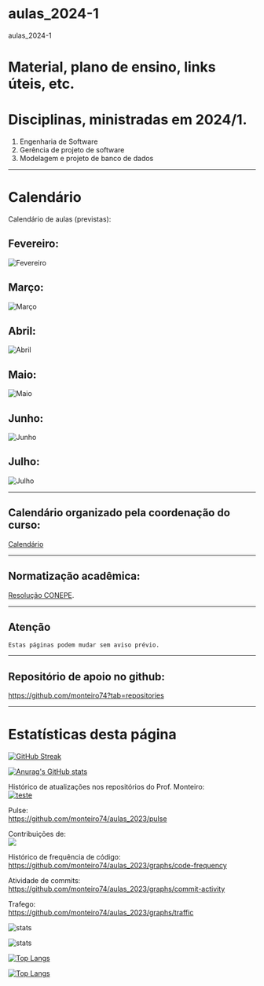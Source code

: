 # aulas_2024-1
aulas_2024-1



# Material, plano de ensino, links úteis, etc.


# Disciplinas, ministradas em 2024/1.

1. Engenharia de Software 
2. Gerência de projeto de software 
3. Modelagem e projeto de banco de dados 


---
# Calendário

Calendário de aulas (previstas):


## Fevereiro:
![Fevereiro]()

## Março:
![Março]()

## Abril:
![Abril]()

## Maio:
![Maio]()

## Junho:
![Junho]()

## Julho:
![Julho]()

---
## Calendário organizado pela coordenação do curso:

[Calendário](https://accounts.google.com/InteractiveLogin/signinchooser?continue=https%3A%2F%2Fdocs.google.com%2Fspreadsheets%2Fu%2F0%2Fd%2Fe%2F2PACX-1vQy3GULh2IMn1gUKkN9m4rpe2dtvjXYhX87joau3UH2byubfCV2zgvLBzQlxO5J1eU09NNohMH8dl8s%2Fpubhtml&followup=https%3A%2F%2Fdocs.google.com%2Fspreadsheets%2Fu%2F0%2Fd%2Fe%2F2PACX-1vQy3GULh2IMn1gUKkN9m4rpe2dtvjXYhX87joau3UH2byubfCV2zgvLBzQlxO5J1eU09NNohMH8dl8s%2Fpubhtml&ltmpl=sheets&osid=1&passive=1209600&service=wise&ifkv=ASKXGp37aMLiuzLSxiAhLdVWqbtuS-wWgOdLbgKIDMxat0qt3ZpHLG6yrB4tG-uAEOnXQ92rovSDVQ&theme=glif&flowName=GlifWebSignIn&flowEntry=ServiceLogin)


---
## Normatização acadêmica:

[Resolução CONEPE](http://www.unemat.br/resolucoes/resolucoes/conepe/2649_res_conepe_54_2011.pdf).




---
## Atenção
````
Estas páginas podem mudar sem aviso prévio.
````

---
## Repositório de apoio no github:
https://github.com/monteiro74?tab=repositories

---
# Estatísticas desta página


[![GitHub Streak](https://streak-stats.demolab.com/?user=monteiro74&theme=dark)](https://git.io/streak-stats)


[![Anurag's GitHub stats](https://github-readme-stats.vercel.app/api?username=monteiro74)](https://github.com/monteiro74/github-readme-stats)

Histórico de atualizações nos repositórios do Prof. Monteiro:<br>
[![teste](https://github-readme-activity-graph.vercel.app/graph?username=monteiro74&theme=github-compact)](https://github.com/monteiro74/aulas_2023)


Pulse:<br>
https://github.com/monteiro74/aulas_2023/pulse<BR>

Contribuições de:<br>
<a href="https://github.com/monteiro74/tutorial_python/contributors">
  <img src="https://contrib.rocks/image?repo=monteiro74/tutorial_python" />
</a>

Histórico de frequência de código:<BR>
https://github.com/monteiro74/aulas_2023/graphs/code-frequency<BR>

Atividade de commits:<BR>
https://github.com/monteiro74/aulas_2023/graphs/commit-activity<BR>

Trafego:<BR>
https://github.com/monteiro74/aulas_2023/graphs/traffic<BR>



![stats](https://github-readme-stats.vercel.app/api?username=monteiro74&show=reviews,discussions_started,discussions_answered,prs_merged,prs_merged_percentage)

![stats](https://github-readme-stats.vercel.app/api?username=monteiro74&show_icons=true&theme=dark)

[![Top Langs](https://github-readme-stats.vercel.app/api/top-langs/?username=monteiro74)](https://github.com/monteiro74/github-readme-stats)

[![Top Langs](https://github-readme-stats.vercel.app/api/top-langs/?username=monteiro74&layout=donut-vertical)](https://github.com/monteiro74/github-readme-stats)

